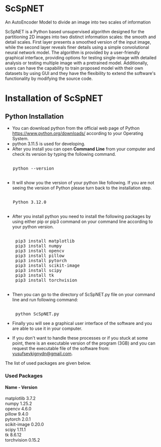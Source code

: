 # ScSpNET
An AutoEncoder Model to divide an image into two scales of information

ScSpNET is a Python based unsupervised algorithm designed for the partitioning 2D images into two distinct information scales: the smooth and detail scales. First layer presents a smoothed version of the input image, while the second layer reveals finer details using a simple convolutional neural network model. The algorithm is provided by a user-friendly graphical interface, providing options for testing single-image with detailed analysis or testing multiple image with a pretrained model. Additionally, users can have the capability to train proposed model with their own datasets by using GUI and they have the flexibility to extend the software's functionality by modifying the source code.

# Installation of ScSpNET

## Python Installation

- You can download python from the official web page of Python https://www.python.org/downloads/ according to your Operating System.
- python 3.11.5 is used for developing.
- After you install you can open **Command Line** from your computer and check its version by typing the following command.

 <pre>   
   python --version
 </pre>

 - It will show you the version of your python like following. If you are not seeing the version of Python please turn back to the installation step.
  <pre>   
   Python 3.12.0
  </pre>

 - After you install python you need to install the following packages by using either pip or pip3 command on your command line according to your python version.

  <pre>   
    pip3 install matplotlib
    pip3 install numpy
    pip3 install opencv
    pip3 install pillow 
    pip3 install pytorch
    pip3 install scikit-image
    pip3 install scipy
    pip3 install tk
    pip3 install torchvision
  </pre>

- Then you can go to the directory of ScSpNET.py file on your command line and run following command:
<pre>   
    python ScSpNET.py
</pre>

- Finally you will see a graphical user interface of the software and you are able to use it in your computer.


- If you don't want to handle these processes or if you stuck at some point, there is an executable version of the program (3GB) and you can request the executable file of the software from: yusufsevkignydn@gmail.com.

The list of used packages are given below.

### Used Packages

#### Name       -          Version                   
matplotlib                3.7.2          
numpy                     1.25.2          
opencv                    4.6.0          
pillow                    9.4.0                      
pytorch                   2.0.1          
scikit-image              0.20.0        
scipy                     1.11.1          
tk                        8.6.12               
torchvision               0.15.2               
